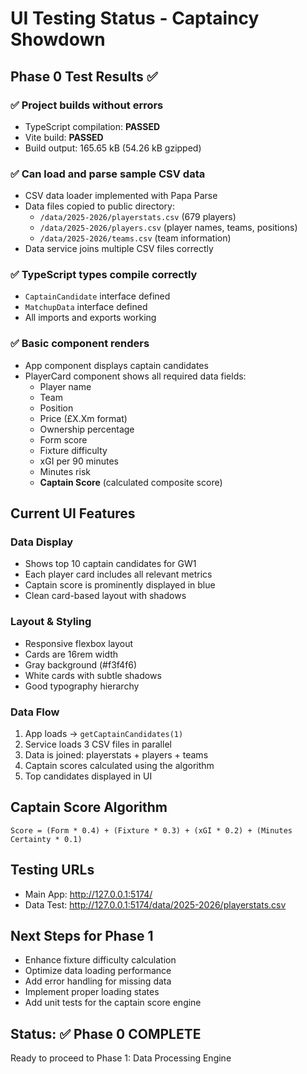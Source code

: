 # UI Testing Status - Captaincy Showdown

## Phase 0 Test Results ✅

### ✅ Project builds without errors
- TypeScript compilation: **PASSED**
- Vite build: **PASSED**
- Build output: 165.65 kB (54.26 kB gzipped)

### ✅ Can load and parse sample CSV data
- CSV data loader implemented with Papa Parse
- Data files copied to public directory:
  - `/data/2025-2026/playerstats.csv` (679 players)
  - `/data/2025-2026/players.csv` (player names, teams, positions)
  - `/data/2025-2026/teams.csv` (team information)
- Data service joins multiple CSV files correctly

### ✅ TypeScript types compile correctly
- `CaptainCandidate` interface defined
- `MatchupData` interface defined
- All imports and exports working

### ✅ Basic component renders
- App component displays captain candidates
- PlayerCard component shows all required data fields:
  - Player name
  - Team
  - Position
  - Price (£X.Xm format)
  - Ownership percentage
  - Form score
  - Fixture difficulty
  - xGI per 90 minutes
  - Minutes risk
  - **Captain Score** (calculated composite score)

## Current UI Features

### Data Display
- Shows top 10 captain candidates for GW1
- Each player card includes all relevant metrics
- Captain score is prominently displayed in blue
- Clean card-based layout with shadows

### Layout & Styling
- Responsive flexbox layout
- Cards are 16rem width
- Gray background (#f3f4f6)
- White cards with subtle shadows
- Good typography hierarchy

### Data Flow
1. App loads → `getCaptainCandidates(1)`
2. Service loads 3 CSV files in parallel
3. Data is joined: playerstats + players + teams
4. Captain scores calculated using the algorithm
5. Top candidates displayed in UI

## Captain Score Algorithm
```
Score = (Form * 0.4) + (Fixture * 0.3) + (xGI * 0.2) + (Minutes Certainty * 0.1)
```

## Testing URLs
- Main App: http://127.0.0.1:5174/
- Data Test: http://127.0.0.1:5174/data/2025-2026/playerstats.csv

## Next Steps for Phase 1
- Enhance fixture difficulty calculation
- Optimize data loading performance  
- Add error handling for missing data
- Implement proper loading states
- Add unit tests for the captain score engine

## Status: ✅ Phase 0 COMPLETE
Ready to proceed to Phase 1: Data Processing Engine
